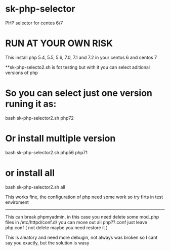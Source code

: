 # sk-php-selector
PHP selector for centos 6/7 

# RUN AT YOUR OWN RISK

This install php 5.4, 5.5, 5.6, 7.0, 7.1 and 7.2 in your centos 6 and centos 7

**sk-php-selecto2.sh is fot testing but with it you can select aditional versions of php

# So you can select just one version runing it as:

bash sk-php-selector2.sh php72

# Or install multiple version

bash sk-php-selector2.sh php56 php71

# or install all

bash sk-php-selector2.sh all

This works fine, the configuration of php need some work so try firts in test enviroment

------------

This can break phpmyadmin, in this case you need delete some mod_php files in /etc/httpd/conf.d/ you can move out all php??.conf just leave php.conf ( not delete maybe you need restore it )

This is aleatory and need more debugin, not always was broken so I cant say you exactly, but the solution is wasy
